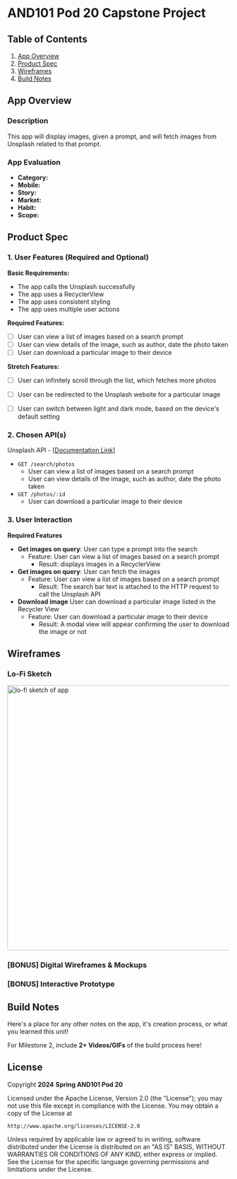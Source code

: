 # **AND101 Pod 20 Capstone Project**

## Table of Contents

1. [App Overview](#App-Overview)
1. [Product Spec](#Product-Spec)
1. [Wireframes](#Wireframes)
1. [Build Notes](#Build-Notes)

## App Overview

### Description

This app will display images, given a prompt, and will fetch images from Unsplash related to that prompt.

### App Evaluation

<!-- Evaluation of your app across the following attributes -->

- **Category:**
- **Mobile:**
- **Story:**
- **Market:**
- **Habit:**
- **Scope:**

## Product Spec

### 1. User Features (Required and Optional)

**Basic Requirements:**

- The app calls the Unsplash successfully
- The app uses a RecyclerView
- The app uses consistent styling
- The app uses multiple user actions

**Required Features:**
- [ ] User can view a list of images based on a search prompt
- [ ] User can view details of the image, such as author, date the photo taken
- [ ] User can download a particular image to their device

**Stretch Features:**
- [ ] User can infinitely scroll through the list, which fetches more photos
- [ ] User can be redirected to the Unsplash website for a particular image
- [ ] User can switch between light and dark mode, based on the device's default setting


### 2. Chosen API(s)
Unsplash API - [[Documentation Link](https://unsplash.com/documentation#get-a-photo)]

- `GET /search/photos`
    - User can view a list of images based on a search prompt
    - User can view details of the image, such as author, date the photo taken
- `GET /photos/:id`
    - User can download a particular image to their device

### 3. User Interaction

**Required Features**

- **Get images on query**: User can type a prompt into the search
    - Feature: User can view a list of images based on a search prompt
        - Result: displays images in a RecyclerView
- **Get images on query**: User can fetch the images
    - Feature: User can view a list of images based on a search prompt
        - Result: The search bar text is attached to the HTTP request to call the Unsplash API
- **Download image** User can download a particular image listed in the Recycler View
    - Feature: User can download a particular image to their device
        - Result: A modal view will appear confirming the user to download the image or not

## Wireframes

### Lo-Fi Sketch
<!-- Add picture of your hand sketched wireframes in this section -->
<img src="https://i.imgur.com/bZSVegx.png" width=600 alt="lo-fi sketch of app">

### [BONUS] Digital Wireframes & Mockups

### [BONUS] Interactive Prototype

## Build Notes

Here's a place for any other notes on the app, it's creation
process, or what you learned this unit!

For Milestone 2, include **2+ Videos/GIFs** of the build process here!

## License

Copyright **2024** **Spring AND101 Pod 20**

Licensed under the Apache License, Version 2.0 (the "License");
you may not use this file except in compliance with the License.
You may obtain a copy of the License at

    http://www.apache.org/licenses/LICENSE-2.0

Unless required by applicable law or agreed to in writing, software
distributed under the License is distributed on an "AS IS" BASIS,
WITHOUT WARRANTIES OR CONDITIONS OF ANY KIND, either express or implied.
See the License for the specific language governing permissions and
limitations under the License.